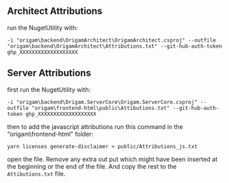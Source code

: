 ## Architect Attributions
run the NugetUtility with:

`-i "origam\backend\OrigamArchitect\OrigamArchitect.csproj" --outfile "origam\backend\OrigamArchitect\Attributions.txt" --git-hub-auth-token ghp_XXXXXXXXXXXXXXXXXXX`

## Server Attributions 
first run the NugetUtility with:

`-i "origam\backend\Origam.ServerCore\Origam.ServerCore.csproj" --outfile "origam\frontend-html\public\Attibutions.txt" --git-hub-auth-token ghp_XXXXXXXXXXXXXXXXXXX`

then to add the javascript attributions run this command in the "origam\frontend-html" folder:

`yarn licenses generate-disclaimer > public/Attributions_js.txt`

open the file. Remove any extra out put which might have been inserted at the beginning or the end of the file. And copy the rest to the `Attibutions.txt` file.

